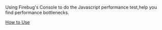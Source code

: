 Using Firebug's Console to do the Javascript performance test,help you find performance bottlenecks.



[How to Use](http://code.google.com/p/firejspt/wiki/howtouse)